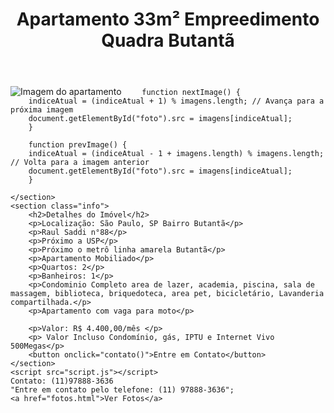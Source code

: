 <!DOCTYPE html>
<html lang="pt-BR">
<head>
    <meta charset="UTF-8">
    <meta name="viewport" content="width=device-width, initial-scale=1.0">
    <title>Apartamento 33m²para  Alugar</title>
    <link rel="stylesheet" href="styles.css">
</head>
<body>
    <header>
        <h1>Apartamento 33m² Empreedimento Quadra Butantã </h1>
    </header>
    <section class="gallery">
        <img src="Imagem Quadra.jpg" alt="Imagem do apartamento" />
        <img src=" "foto1.jpg", "foto2.jpg", "foto7.jpg", "foto4.jpg", "foto5.jpg","foto6.jpg",
        let indiceAtual = 0;

        function nextImage() {
        indiceAtual = (indiceAtual + 1) % imagens.length; // Avança para a próxima imagem
        document.getElementById("foto").src = imagens[indiceAtual];
        }

        function prevImage() {
        indiceAtual = (indiceAtual - 1 + imagens.length) % imagens.length; // Volta para a imagem anterior
        document.getElementById("foto").src = imagens[indiceAtual];
        }

    </section>
    <section class="info">
        <h2>Detalhes do Imóvel</h2>
        <p>Localização: São Paulo, SP Bairro Butantã</p>
        <p>Raul Saddi n°88</p>
        <p>Próximo a USP</p>
        <p>Próximo o metrô linha amarela Butantã</p>
        <p>Apartamento Mobiliado</p>
        <p>Quartos: 2</p>
        <p>Banheiros: 1</p>
        <p>Condominio Completo area de lazer, academia, piscina, sala de massagem, biblioteca, briquedoteca, area pet, bicicletário, Lavanderia compartilhada.</p>
        <p>Apartamento com vaga para moto</p>

        <p>Valor: R$ 4.400,00/mês </p>
        <p> Valor Incluso Condomínio, gás, IPTU e Internet Vivo 500Megas</p>
        <button onclick="contato()">Entre em Contato</button>
    </section>
    <script src="script.js"></script>
    Contato: (11)97888-3636
    "Entre em contato pelo telefone: (11) 97888-3636";
    <a href="fotos.html">Ver Fotos</a>
    
</body>
</html>
